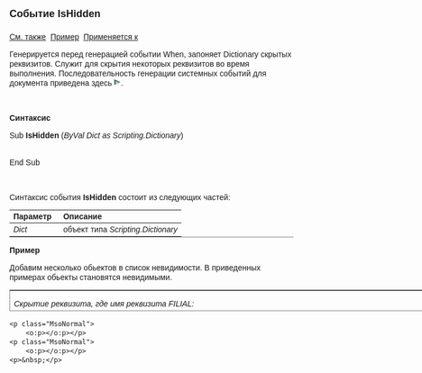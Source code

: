 ﻿<html>
<head>
<title>Системное событие документа IsHidden </title>
    <style type="text/css">
        .style1
        {
            font-family: Arial, Helvetica, sans-serif;
        }
        .style2
        {
            width: 245%;
        }
        .style3
        {
            width: 245%;
            height: 145px;
        }
    </style>
</head>

<body>

<p><strong><font size="4" face="Arial">Событие IsHidden<br>
<br>
</font></strong><font face="Arial"><a href="../scriptstproced.html">См. 
также</a>&nbsp; <u>Пример</u>&nbsp; <a
href="../Defs/doc.html">Применяется к</a></font></p>

<p class="label"><font face="Arial">Генерируется перед генерацией 
событии When, запоняет Dictionary скрытых реквизитов. Служит для скрытия 
некоторых реквизитов во время выполнения. Последовательность генерации системных 
событий для документа приведена здесь <a href="Events_Sequence.html"><img
src="../../../IMAGES/More.gif" width="12" height="12" alt="More.gif (304 bytes)"
border="0"></a>.</font></p>

<p class="label">&nbsp;</p>

<p class="label"><font face="Arial"><b>Синтаксис</b></font></p>

<p><font face="Arial">Sub <strong>IsHidden </strong>(<i>ByVal Dict as 
Scripting.Dictionary</i>)<br>
&nbsp;</font></p>
<p><font face="Arial">End Sub</font></p>

<p>&nbsp;</p>

<p><font face="Arial">Синтаксис события <strong>IsHidden</strong>
состоит из следующих частей:</font></p>

<table border="1" cellPadding="5" cols="2" frame="below" rules="rows">
<TBODY>
  <tr vAlign="top">
    <td class="label" width="29%"><font face="Arial"><b>Параметр</b></font></td>
    <td class="label" width="71%"><font face="Arial"><strong>Описание</strong></font></td>
  </tr>
  <tr>
    <td width="29%"><font face="Arial"><i>Dict </i></font></td>
    <td width="71%"><font face="Arial">объект типа <i>
	Scripting.Dictionary</i></font></td>
  </tr>
  </table>

<p><font face="Arial"><b>Пример</b></font></p>
    <p><span class="style1">Добавим несколько обьектов в список невидимости. В 
        приведенных примерах обьекты становятся невидимыми.</span></p>

<table border="1" cellPadding="5" cols="1" frame="border" rules="rows" 
        style="height: 38px; width: 831px">
<TBODY>
  <tr vAlign="top">
    <td class="style2">
    <p class="style1">
        <em>Скрытие реквизита, где имя реквизита FILIAL:</em></p>
    <p class="MsoNormal">
        <span class="style1" lang="EN" style="mso-ascii-font-family:Calibri;
mso-hansi-font-family:Calibri;mso-bidi-font-family:Calibri;mso-ansi-language:
EN">Sub <strong>IsHidden </strong>(<em>ByVal HiddenControls As Dictionary</em>)<o:p></o:p></span></p>
    <p class="MsoNormal">
        <span lang="EN" style="mso-ascii-font-family:Calibri;
mso-hansi-font-family:Calibri;mso-bidi-font-family:Calibri;mso-ansi-language:
EN"><span class="style1" style="mso-tab-count:1">&nbsp;&nbsp;&nbsp;&nbsp;&nbsp;&nbsp;&nbsp;&nbsp;&nbsp;&nbsp;&nbsp;&nbsp;&nbsp;&nbsp;&nbsp;
        </span><span class="style1">HiddenControls.Add &quot;FILIAL&quot;, &quot;FILIAL&quot;</span><o:p>&nbsp;&nbsp;&nbsp;&nbsp;&nbsp;&nbsp;&nbsp;&nbsp;&nbsp;&nbsp;&nbsp;&nbsp;&nbsp;
        <span class="style1"><em>&#39;Реквизит невидим</em></span></o:p></span></p>
    <p class="MsoNormal">
        <span class="style1" lang="EN" style="mso-ascii-font-family:Calibri;
mso-hansi-font-family:Calibri;mso-bidi-font-family:Calibri;mso-ansi-language:
EN">End Sub</span><o:p></o:p></p>
      </td>
  </tr>
  <tr>
    <td class="style3">
    <p class="style1"><em>Скрытие колонкой Grid таблицы, где имя грид таблицы GRID1, 
        а колонки FILIALCOL:</em></p>
    <p class="MsoNormal">
        <span class="style1" lang="EN" style="mso-ascii-font-family:Calibri;
mso-hansi-font-family:Calibri;mso-bidi-font-family:Calibri;mso-ansi-language:
EN">Sub <strong>IsHidden </strong>(<em>ByVal HiddenControls As Dictionary</em>)<o:p></o:p></span></p>
    <p class="MsoNormal">
        <span lang="EN" style="mso-ascii-font-family:Calibri;
mso-hansi-font-family:Calibri;mso-bidi-font-family:Calibri;mso-ansi-language:
EN"><span class="style1" style="mso-tab-count:1">&nbsp;&nbsp;&nbsp;&nbsp;&nbsp;&nbsp;&nbsp;&nbsp;&nbsp;&nbsp;&nbsp;&nbsp;&nbsp;&nbsp;&nbsp;
        </span><span class="style1">HiddenControls.Add &quot;GRID1.FILIALCOL&quot;, &quot;GRID1.FILIALCOL1&quot;</span><o:p>&nbsp;&nbsp;&nbsp;&nbsp;&nbsp;&nbsp;&nbsp;&nbsp;&nbsp;&nbsp;&nbsp;&nbsp;&nbsp;
        <span class="style1"><em>&#39;Колонка невидима</em></span></o:p></span></p>
    <p class="MsoNormal">
        <span class="style1" lang="EN" style="mso-ascii-font-family:Calibri;
mso-hansi-font-family:Calibri;mso-bidi-font-family:Calibri;mso-ansi-language:
EN">End Sub</span><o:p></o:p></p>
      </td>
  </tr>
  <tr>
    <td class="style2">
    <p class="style1"><em>Скрытие страницы документа, где имя задается в следующем 
        формате - &quot;PAGE {NAME=&quot;PAGENAME&quot;; CAPTION=#Name; ECAPTION=#e_Name;&nbsp;&nbsp;&nbsp;&nbsp;&nbsp;&nbsp;&nbsp;&nbsp; 
        ...&nbsp;&nbsp;&nbsp;&nbsp;&nbsp;&nbsp;&nbsp;&nbsp;&nbsp; }; </em></p>
    <p class="MsoNormal">
        <span class="style1" lang="EN" style="mso-ascii-font-family:Calibri;
mso-hansi-font-family:Calibri;mso-bidi-font-family:Calibri;mso-ansi-language:
EN">Sub <strong>IsHidden </strong>(<em>ByVal HiddenControls As Dictionary</em>)<o:p></o:p></span></p>
    <p class="MsoNormal">
        <span lang="EN" style="mso-ascii-font-family:Calibri;
mso-hansi-font-family:Calibri;mso-bidi-font-family:Calibri;mso-ansi-language:
EN"><span class="style1" style="mso-tab-count:1">&nbsp;&nbsp;&nbsp;&nbsp;&nbsp;&nbsp;&nbsp;&nbsp;&nbsp;&nbsp;&nbsp;&nbsp;&nbsp;&nbsp;&nbsp;
        </span><span class="style1">HiddenControls.Add &quot;PAGENAME&quot;, &quot;PAGENAME&quot;</span><o:p>&nbsp;&nbsp;&nbsp;&nbsp;&nbsp;&nbsp;&nbsp;&nbsp;&nbsp;&nbsp;&nbsp;&nbsp;&nbsp;
        <span class="style1"><em>&#39;Страница невидима</em></span></o:p></span></p>
    <p class="MsoNormal">
        <span class="style1" lang="EN" style="mso-ascii-font-family:Calibri;
mso-hansi-font-family:Calibri;mso-bidi-font-family:Calibri;mso-ansi-language:
EN">End Sub</span><o:p></o:p></p>
      </td>
  </tr>
  </table>

    <p class="MsoNormal">
        <o:p></o:p></p>
    <p class="MsoNormal">
        <o:p></o:p></p>
    <p>&nbsp;</p>
</body>
</html>
